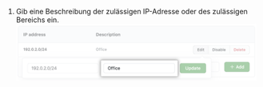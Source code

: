 1. Gib eine Beschreibung der zulässigen IP-Adresse oder des zulässigen Bereichs ein. ![Schlüsselfeld zum Hinzufügen des Namens der IP-Adresse](/assets/images/help/security/ip-address-edit-name-field.png)
